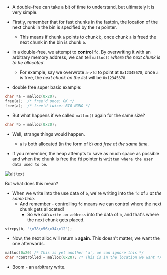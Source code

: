 - A double-free can take a bit of time to understand, but ultimately it is very simple.

- Firstly, remember that for fast chunks in the fastbin, the location of the next chunk in the bin is specified by the `fd` pointer. 
	- This means if chunk `a` points to chunk `b`, once chunk `a` is freed the next chunk in the bin is chunk `b`.

- In a double-free, we attempt to **control** `fd`. By overwriting it with an arbitrary memory address, we can tell `malloc()` _where the next chunk is to be allocated_. 
	- For example, say we overwrote `a->fd` to point at `0x12345678`; once `a` is free, the _next chunk on the list_ will be `0x12345678`.

- double free super basic example:
```c
char *a = malloc(0x20);
free(a);  /* free'd once: OK */
free(a);  /* free'd twice: BIG NONO */
```

- But what happens if we called `malloc()` again for the same size?
```c
char *b = malloc(0x20);
```

- Well, strange things would happen. 
	- `a` is both allocated (in the form of `b`) _and free at the same time_.

- If you remember, the heap attempts to save as much space as possible and when the chunk is free the `fd` pointer is `written where the user data used to be`.

![alt text](https://1919401647-files.gitbook.io/~/files/v0/b/gitbook-legacy-files/o/assets%2F-MEwBGnjPgf263kl5vWP%2F-MK9TNWL7biIXc0-fwXW%2F-MK9Xit_NuWfjHavDbpF%2Fimage.png?alt=media&token=b0847a19-9fb2-4e69-b8ba-08dc01964a41)

But what does this mean?
- When we write into the use data of `b`, we're writing into the `fd` of `a` _at the same time_.
	- And remember - controlling `fd` means we can control where the next chunk gets allocated! 
		- So we can `write an address` into the data of `b`, and that's where the next chunk gets placed.

```c
strcpy(b, "\x78\x56\x34\x12");
```
- Now, the next alloc will return `a` **again**. This doesn't matter, we want the one afterwards.

```c
malloc(0x20) /* This is yet another 'a', we can ignore this */
char *controlled = malloc(0x20); /* This is in the location we want */
```
- Boom - an arbitrary write.